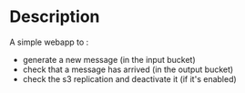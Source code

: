 # Description

A simple webapp to : 
- generate a new message (in the input bucket)
- check that a message has arrived (in the output bucket)
- check the s3 replication and deactivate it (if it's enabled)
